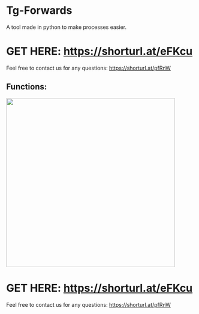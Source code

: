 # Tg-Forwards
A tool made in python to make processes easier.

# GET HERE: https://shorturl.at/eFKcu
Feel free to contact us for any questions: https://shorturl.at/pfRnW
## Functions:
<img src='UI1.png' width='450'>

# GET HERE: https://shorturl.at/eFKcu
Feel free to contact us for any questions: https://shorturl.at/pfRnW










